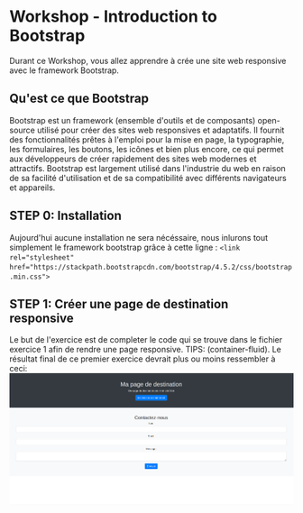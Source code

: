 # **Workshop - Introduction to Bootstrap**

Durant ce Workshop, vous allez apprendre à crée une site web responsive avec le framework Bootstrap.

## **Qu'est ce que Bootstrap**

Bootstrap est un framework (ensemble d'outils et de composants) open-source utilisé pour créer des sites web responsives et adaptatifs.
Il fournit des fonctionnalités prêtes à l'emploi pour la mise en page, la typographie, les formulaires, les boutons, les icônes et bien plus encore, ce qui permet aux développeurs de créer rapidement des sites web modernes et attractifs.
Bootstrap est largement utilisé dans l'industrie du web en raison de sa facilité d'utilisation et de sa compatibilité avec différents navigateurs et appareils.

## **STEP 0: Installation**

Aujourd'hui aucune installation ne sera nécéssaire, nous inlurons tout simplement le framework bootstrap grâce à cette ligne :
`<link rel="stylesheet" href="https://stackpath.bootstrapcdn.com/bootstrap/4.5.2/css/bootstrap.min.css">`


## **STEP 1: Créer une page de destination responsive**
Le but de l'exercice est de completer le code qui se trouve dans le fichier exercice 1 afin de rendre une page responsive. TIPS: (container-fluid).
Le résultat final de ce premier exercice devrait plus ou moins ressembler à ceci:
![ex1](ex1screen.png)